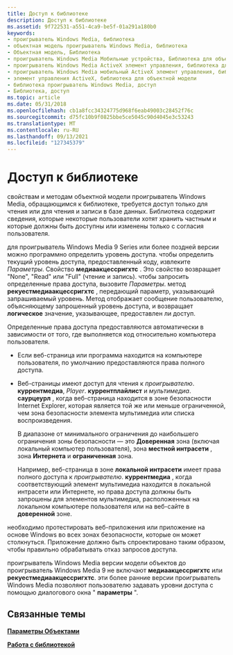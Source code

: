 ```yaml
---
title: Доступ к библиотеке
description: Доступ к библиотеке
ms.assetid: 9f722531-a551-4ca9-be5f-01a291a180b0
keywords:
- проигрыватель Windows Media, библиотека
- объектная модель проигрыватель Windows Media, библиотека
- Объектная модель, Библиотека
- проигрыватель Windows Media Мобильные устройства, Библиотека для объектной модели
- проигрыватель Windows Media ActiveX элемент управления, библиотека для объектной модели
- проигрыватель Windows Media мобильный ActiveX элемент управления, библиотека для объектной модели
- элемент управления ActiveX, библиотека для объектной модели
- библиотека проигрыватель Windows Media, доступ
- Библиотека, доступ
ms.topic: article
ms.date: 05/31/2018
ms.openlocfilehash: cb1a8fcc34324775d968f6eab49003c28452f76c
ms.sourcegitcommit: d75fc10b9f0825bbe5ce5045c90d4045e3c53243
ms.translationtype: MT
ms.contentlocale: ru-RU
ms.lasthandoff: 09/13/2021
ms.locfileid: "127345379"
---
```

# <a name="library-access"></a>Доступ к библиотеке

свойствам и методам объектной модели проигрыватель Windows Media, обращающимся к библиотеке, требуется доступ только для чтения или для чтения и записи в базе данных. Библиотека содержит сведения, которые некоторые пользователи хотят хранить частным и которые должны быть доступны или изменены только с согласия пользователя.

для проигрыватель Windows Media 9 Series или более поздней версии можно программно определить уровень доступа. чтобы определить текущий уровень доступа, предоставленный коду, извлеките *Параметры*. Свойство **медиаакцессригхтс** . Это свойство возвращает "None", "Read" или "Full" (чтение и запись). чтобы запросить определенные права доступа, вызовите *Параметры*. метод **рекуестмедиаакцессригхтс** , передающий параметр, указывающий запрашиваемый уровень. Метод отображает сообщение пользователю, объясняющему запрошенный уровень доступа, и возвращает **логическое** значение, указывающее, предоставлен ли доступ.

Определенные права доступа предоставляются автоматически в зависимости от того, где выполняется код относительно компьютера пользователя.

-   Если веб-страница или программа находится на компьютере пользователя, по умолчанию предоставляются права полного доступа.
-   Веб-страницы имеют доступ для чтения к *проигрывателю*. **куррентмедиа**, *Player*. **куррентплайлист** и *мультимедиа*. **саурцеурл** , когда веб-страница находится в зоне безопасности Internet Explorer, которая является той же или меньше ограниченной, чем зона безопасности элемента мультимедиа или списка воспроизведения.

    В диапазоне от минимального ограничения до наибольшего ограничения зоны безопасности — это **Доверенная** зона (включая локальный компьютер пользователя), зона **местной интрасети** , зона **Интернета** и **ограниченная** зона.

    Например, веб-страница в зоне **локальной интрасети** имеет права полного доступа к *проигрывателю*. **куррентмедиа** , когда соответствующий элемент мультимедиа находится в локальной интрасети или Интернете, но права доступа должны быть запрошены для элементов мультимедиа, расположенных на локальном компьютере пользователя или на веб-сайте в **доверенной** зоне.

необходимо протестировать веб-приложения или приложение на основе Windows во всех зонах безопасности, которые он может столкнуться. Приложение должно быть спроектировано таким образом, чтобы правильно обрабатывать отказ запросов доступа.

проигрыватель Windows Media версии модели объектов до проигрыватель Windows Media 9 не включают **медиаакцессригхтс** или **рекуестмедиаакцессригхтс**. эти более ранние версии проигрыватель Windows Media позволяют пользователю задавать уровни доступа с помощью диалогового окна " **параметры** ".

## <a name="related-topics"></a>Связанные темы

<dl> <dt>

[**Параметры Объектами**](settings-object.md)
</dt> <dt>

[**Работа с библиотекой**](working-with-the-library.md)
</dt> </dl>

 

 




